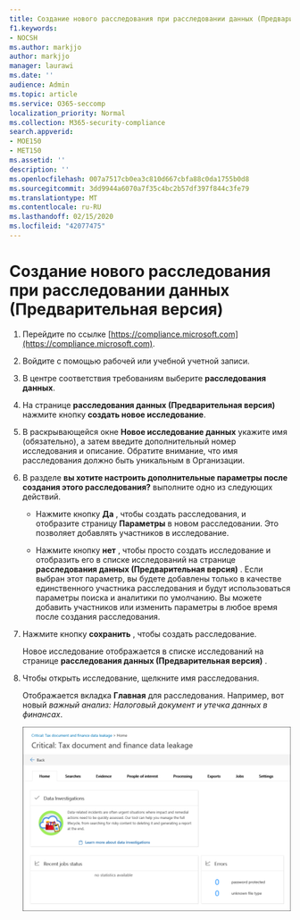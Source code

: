 ```yaml
---
title: Создание нового расследования при расследовании данных (Предварительная версия)
f1.keywords:
- NOCSH
ms.author: markjjo
author: markjjo
manager: laurawi
ms.date: ''
audience: Admin
ms.topic: article
ms.service: O365-seccomp
localization_priority: Normal
ms.collection: M365-security-compliance
search.appverid:
- MOE150
- MET150
ms.assetid: ''
description: ''
ms.openlocfilehash: 007a7517cb0ea3c810d667cbfa88c0da1755b0d8
ms.sourcegitcommit: 3dd9944a6070a7f35c4bc2b57df397f844c3fe79
ms.translationtype: MT
ms.contentlocale: ru-RU
ms.lasthandoff: 02/15/2020
ms.locfileid: "42077475"
---
```

# <a name="create-a-new-investigation-in-data-investigations-preview"></a>Создание нового расследования при расследовании данных (Предварительная версия)

1. Перейдите по ссылке [https://compliance.microsoft.com](https://compliance.microsoft.com).
    
2. Войдите с помощью рабочей или учебной учетной записи.
    
3. В центре соответствия требованиям выберите **расследования данных**.
 
4. На странице **расследования данных (Предварительная версия)** нажмите кнопку **создать новое исследование**.
    
5. В раскрывающейся окне **Новое исследование данных** укажите имя (обязательно), а затем введите дополнительный номер исследования и описание. Обратите внимание, что имя расследования должно быть уникальным в Организации.

6. В разделе **вы хотите настроить дополнительные параметры после создания этого расследования?** выполните одно из следующих действий.

    - Нажмите кнопку **Да** , чтобы создать расследования, и отобразите страницу **Параметры** в новом расследовании. Это позволяет добавлять участников в исследование.
    
    - Нажмите кнопку **нет** , чтобы просто создать исследование и отобразить его в списке исследований на странице **расследования данных (Предварительная версия)** . Если выбран этот параметр, вы будете добавлены только в качестве единственного участника расследования и будут использоваться параметры поиска и аналитики по умолчанию. Вы можете добавить участников или изменить параметры в любое время после создания расследования.

7. Нажмите кнопку **сохранить** , чтобы создать расследование.

    Новое исследование отображается в списке исследований на странице **расследования данных (Предварительная версия)** . 

8. Чтобы открыть исследование, щелкните имя расследования. 

    Отображается вкладка **Главная** для расследования. Например, вот новый *важный анализ: Налоговый документ и утечка данных в финансах*.

    ![Вкладка "Главная" для нового исследования при расследовании данных](../media/NewDataInvestigations.png)
